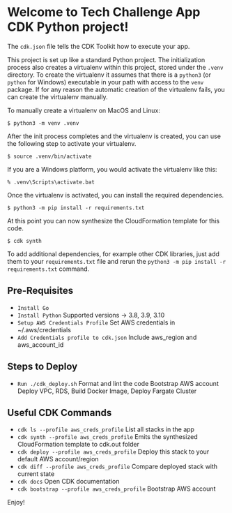 
# Welcome to Tech Challenge App CDK Python project!

The `cdk.json` file tells the CDK Toolkit how to execute your app.

This project is set up like a standard Python project.  The initialization
process also creates a virtualenv within this project, stored under the `.venv`
directory.  To create the virtualenv it assumes that there is a `python3`
(or `python` for Windows) executable in your path with access to the `venv`
package. If for any reason the automatic creation of the virtualenv fails,
you can create the virtualenv manually.

To manually create a virtualenv on MacOS and Linux:

```
$ python3 -m venv .venv
```

After the init process completes and the virtualenv is created, you can use the following
step to activate your virtualenv.

```
$ source .venv/bin/activate
```

If you are a Windows platform, you would activate the virtualenv like this:

```
% .venv\Scripts\activate.bat
```

Once the virtualenv is activated, you can install the required dependencies.

```
$ python3 -m pip install -r requirements.txt
```

At this point you can now synthesize the CloudFormation template for this code.

```
$ cdk synth
```

To add additional dependencies, for example other CDK libraries, just add
them to your `requirements.txt` file and rerun the `python3 -m pip install -r requirements.txt`
command.

## Pre-Requisites
 
 * `Install Go` 
 * `Install Python`                      Supported versions -> 3.8, 3.9, 3.10
 * `Setup AWS Credentials Profile`       Set AWS credentials in ~/.aws/credentials
 * `Add Credentials profile to cdk.json` Include aws_region and aws_account_id

## Steps to Deploy

 * `Run ./cdk_deploy.sh`
Format and lint the code
Bootstrap AWS account
Deploy VPC, RDS, Build Docker Image, Deploy Fargate Cluster

## Useful CDK Commands

 * `cdk ls --profile aws_creds_profile`          List all stacks in the app
 * `cdk synth --profile aws_creds_profile`       Emits the synthesized CloudFormation template to cdk.out folder
 * `cdk deploy --profile aws_creds_profile`      Deploy this stack to your default AWS account/region
 * `cdk diff --profile aws_creds_profile`        Compare deployed stack with current state
 * `cdk docs`                                    Open CDK documentation
 * `cdk bootstrap --profile aws_creds_profile`   Bootstrap AWS account

Enjoy!

